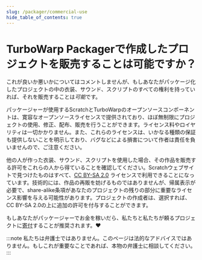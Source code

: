 ```yaml
---
slug: /packager/commercial-use
hide_table_of_contents: true
---
```


# TurboWarp Packagerで作成したプロジェクトを販売することは可能ですか？

これが良いか悪いかについてはコメントしませんが、もしあなたがパッケージ化したプロジェクトの中の衣装、サウンド、スクリプトのすべての権利を持っていれば、それを販売することは*可能*です。

パッケージャーが使用するScratchとTurboWarpのオープンソースコンポーネントは、寛容なオープンソースライセンスで提供されており、ほぼ無制限にプロジェクトの使用、修正、配布、販売を行うことができます。ライセンス料やロイヤリティは一切かかりません。また、これらのライセンスは、いかなる種類の保証も提供しないことを明示しており、バグなどによる損害について作者は責任を負いませんので、ご注意ください。

他の人が作った衣装、サウンド、スクリプトを使用した場合、その作品を販売する許可をこれらの人から得ていることを確認してください。Scratchウェブサイトで見つけたものはすべて、[CC BY-SA 2.0](https://creativecommons.org/licenses/by-sa/2.0/) ライセンスで利用できることになっています。技術的には、作品の再販を妨げるものではありませんが、帰属表示が必要で、share-alike条項があなたのプロジェクトの残りの部分に重要なライセンス影響を与える可能性があります。プロジェクトの作成者は、選択すれば、CC BY-SA 2.0の上に追加の許可を付与することができます。

もしあなたがパッケージャーでお金を稼いだら、私たちと私たちが頼るプロジェクトに[寄付](/donate)することが推奨されます。❤️

:::note
私たちは弁護士ではありません。このページは法的なアドバイスではありません。もしこれが重要なことであれば、本物の弁護士に相談してください。
:::
